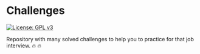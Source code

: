 # Challenges

[![License: GPL v3](https://img.shields.io/badge/License-GPLv3-blue.svg)](https://www.gnu.org/licenses/gpl-3.0)

Repository with many solved challenges to help you to practice for that job interview. :fire: :fire:



